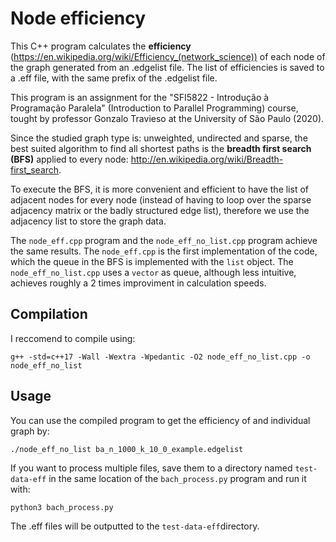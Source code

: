 # Node efficiency

This C++ program calculates the **efficiency** (https://en.wikipedia.org/wiki/Efficiency_(network_science)) of each node of the graph generated from an .edgelist file.
The list of efficiencies is saved to a .eff file, with the same prefix of the .edgelist file.

This program is an assignment for the "SFI5822 - Introdução à Programação Paralela" (Introduction to Parallel Programming) course, tought by professor Gonzalo Travieso at the University of São Paulo (2020).

Since the studied graph type is: unweighted, undirected and sparse, the best suited algorithm to find all shortest paths is the **breadth first search (BFS)** applied to every node: http://en.wikipedia.org/wiki/Breadth-first_search.

To execute the BFS, it is more convenient and efficient to have the list of adjacent nodes for every node (instead of having to loop over the sparse adjacency matrix or the badly structured edge list), therefore we use the adjacency list to store the graph data.

The ```node_eff.cpp``` program and the ```node_eff_no_list.cpp``` program achieve the same results.
The ```node_eff.cpp``` is the first implementation of the code, which the queue in the BFS is implemented with the ```list``` object.
The ```node_eff_no_list.cpp``` uses a ```vector``` as queue, although less intuitive, achieves roughly a 2 times improviment in calculation speeds.

## Compilation

I reccomend to compile using:
```
g++ -std=c++17 -Wall -Wextra -Wpedantic -O2 node_eff_no_list.cpp -o node_eff_no_list
```

## Usage
You can use the compiled program to get the efficiency of and individual graph by:
```
./node_eff_no_list ba_n_1000_k_10_0_example.edgelist
```

If you want to process multiple files, save them to a directory named ```test-data-eff``` in the same location of the ```bach_process.py``` program and run it with:
```
python3 bach_process.py
```
The .eff files will be outputted to the ```test-data-eff```directory.
